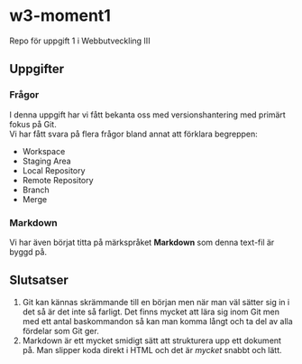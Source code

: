 # w3-moment1
Repo för uppgift 1 i Webbutveckling III

## Uppgifter

### Frågor 
I denna uppgift har vi fått bekanta oss med versionshantering med primärt fokus på Git.  
Vi har fått svara på flera frågor bland annat att förklara begreppen:

* Workspace
* Staging Area
* Local Repository
* Remote Repository
* Branch
* Merge

### Markdown
Vi har även börjat titta på märkspråket **Markdown** som denna text-fil är byggd på.

## Slutsatser
1. Git kan kännas skrämmande till en början men när man väl sätter sig in i det så är det inte så farligt. Det finns mycket att lära sig inom Git men med ett antal baskommandon så kan man komma långt och ta del av alla fördelar som Git ger.
2. Markdown är ett mycket smidigt sätt att strukturera upp ett dokument på. Man slipper koda direkt i HTML och det är _mycket_ snabbt och lätt.
